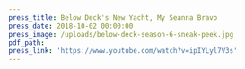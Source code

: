 ```yaml
---
press_title: Below Deck's New Yacht, My Seanna Bravo
press_date: 2018-10-02 00:00:00
press_image: /uploads/below-deck-season-6-sneak-peek.jpg
pdf_path:
press_link: 'https://www.youtube.com/watch?v=ipIYLyl7V3s'
---
```

